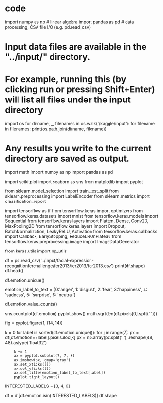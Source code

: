# code


import numpy as np # linear algebra
import pandas as pd # data processing, CSV file I/O (e.g. pd.read_csv)

# Input data files are available in the "../input/" directory.
# For example, running this (by clicking run or pressing Shift+Enter) will list all files under the input directory

import os
for dirname, _, filenames in os.walk('/kaggle/input'):
    for filename in filenames:
        print(os.path.join(dirname, filename))

# Any results you write to the current directory are saved as output.

import math
import numpy as np
import pandas as pd

import scikitplot
import seaborn as sns
from matplotlib import pyplot

from sklearn.model_selection import train_test_split
from sklearn.preprocessing import LabelEncoder
from sklearn.metrics import classification_report

import tensorflow as tf
from tensorflow.keras import optimizers
from tensorflow.keras.datasets import mnist
from tensorflow.keras.models import Sequential
from tensorflow.keras.layers import Flatten, Dense, Conv2D, MaxPooling2D
from tensorflow.keras.layers import Dropout, BatchNormalization, LeakyReLU, Activation
from tensorflow.keras.callbacks import Callback, EarlyStopping, ReduceLROnPlateau
from tensorflow.keras.preprocessing.image import ImageDataGenerator


from keras.utils import np_utils

df = pd.read_csv('../input/facial-expression-recognitionferchallenge/fer2013/fer2013/fer2013.csv')
print(df.shape)
df.head()

df.emotion.unique()

emotion_label_to_text = {0:'anger', 1:'disgust', 2:'fear', 3:'happiness', 4: 'sadness', 5: 'surprise', 6: 'neutral'}

df.emotion.value_counts()

sns.countplot(df.emotion)
pyplot.show()
math.sqrt(len(df.pixels[0].split(' ')))

fig = pyplot.figure(1, (14, 14))

k = 0
for label in sorted(df.emotion.unique()):
    for j in range(7):
        px = df[df.emotion==label].pixels.iloc[k]
        px = np.array(px.split(' ')).reshape(48, 48).astype('float32')

        k += 1
        ax = pyplot.subplot(7, 7, k)
        ax.imshow(px, cmap='gray')
        ax.set_xticks([])
        ax.set_yticks([])
        ax.set_title(emotion_label_to_text[label])
        pyplot.tight_layout()

INTERESTED_LABELS = [3, 4, 6]

df = df[df.emotion.isin(INTERESTED_LABELS)]
df.shape

